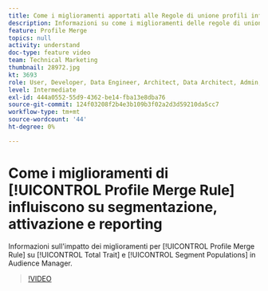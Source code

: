 ```yaml
---
title: Come i miglioramenti apportati alle Regole di unione profili influiscono su segmentazione, attivazione e reporting
description: Informazioni su come i miglioramenti delle regole di unione profili influiranno sulle popolazioni di caratteristiche e segmenti totali nell’interfaccia utente di Audience Manager
feature: Profile Merge
topics: null
activity: understand
doc-type: feature video
team: Technical Marketing
thumbnail: 28972.jpg
kt: 3693
role: User, Developer, Data Engineer, Architect, Data Architect, Admin, Leader
level: Intermediate
exl-id: 444a0552-55d9-4362-be14-fba13e8dba76
source-git-commit: 124f03208f2b4e3b109b3f02a2d3d59210da5cc7
workflow-type: tm+mt
source-wordcount: '44'
ht-degree: 0%

---
```


# Come i miglioramenti di [!UICONTROL Profile Merge Rule] influiscono su segmentazione, attivazione e reporting

Informazioni sull&#39;impatto dei miglioramenti per [!UICONTROL Profile Merge Rule] su [!UICONTROL Total Trait] e [!UICONTROL Segment Populations] in Audience Manager.

>[!VIDEO](https://video.tv.adobe.com/v/28972/?quality=12)
